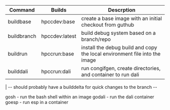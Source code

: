 | Command     | Builds         | Descrption
| ----------- | -------------- | ----------
| buildbase   | hpccdev:base   | create a base image with an initial checkout from guthub
| buildbranch | hpccdev:latest | build debug system based on a branch/repo
| buildrun    | hpccrun:base   | install the debug build and copy the local environment file into the image
| builddali   | hpccrun:dali   | run congifgen, create directories, and container to run dali

| -- should probably have a builddelta for quick changes to the branch --

gosh <container> - run the bash shell within an image
godali - run the dali container
goesp - run esp in a container
